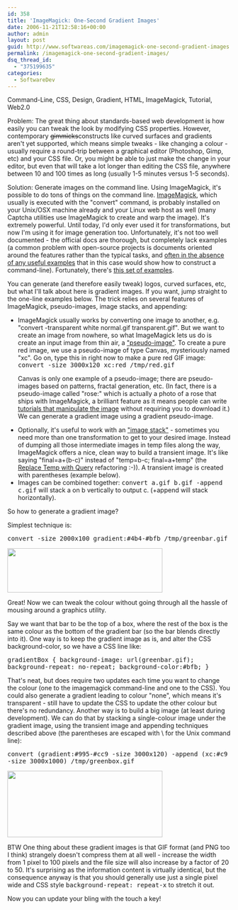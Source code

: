 ```yaml
---
id: 358
title: 'ImageMagick: One-Second Gradient Images'
date: 2006-11-21T12:58:16+00:00
author: admin
layout: post
guid: http://www.softwareas.com/imagemagick-one-second-gradient-images
permalink: /imagemagick-one-second-gradient-images/
dsq_thread_id:
  - "375199635"
categories:
  - SoftwareDev
---
```

<tags>Command-Line, CSS, Design, Gradient, HTML, ImageMagick, Tutorial, Web2.0</tags>

Problem: The great thing about standards-based web development is how easily you can tweak the look by modifying CSS properties. However, contemporary <del>gimmicks</del>constructs like curved surfaces and gradients aren't yet supported, which means simple tweaks - like changing a colour - usually require a round-trip between a graphical editor (Photoshop, Gimp, etc) and your CSS file. Or, you might be able to just make the change in your editor, but even that will take a lot longer than editing the CSS file, anywhere between 10 and 100 times as long (usually 1-5 minutes versus 1-5 seconds).

Solution: Generate images on the command line. Using ImageMagick, it's possible to do tons of things on the command line. <a href="http://imagemagick.sourceforge.net">ImageMagick</a>, which usually is executed with the "convert" command, is probably installed on your Unix/OSX machine already and your Linux web host as well (many Captcha utilities use ImageMagick to create and warp the image). It's extremely powerful. Until today, I'd only ever used it for transformations, but now I'm using it for image generation too. Unfortunately, it's not too well documented - the official docs are thorough, but completely lack examples (a common problem with open-source projects is documents oriented around the features rather than the typical tasks, and <a href="http://softwareas.com/documentation-needs-examples-duh/">often in the absence of any useful examples</a> that in this case would show how to construct a command-line). Fortunately, there's <a href="http://www.cit.gu.edu.au/~anthony/graphics/imagick6/">this set of examples</a>.

You can generate (and therefore easily tweak) logos, curved surfaces, etc, but what I'll talk about here is gradient images. If you want, jump straight to the one-line examples below. The trick relies on several features of ImageMagick, pseudo-images, image stacks, and appending:

<ul>
<li>ImageMagick usually works by converting one image to another, e.g. "convert -transparent white normal.gif transparent.gif". But we want to create an image from nowhere, so what ImageMagick lets us do is create an input image from thin air, a <a href="http://imagemagick.sourceforge.net/http/www/formats.html">"pseudo-image"</a>. To create a pure red image, we use a pseudo-image of type Canvas, mysteriously named "xc". Go on, type this in right now to make a pure red GIF image:<br/>
<tt>convert -size 3000x120 xc:red /tmp/red.gif</tt>
</p>
<p>
Canvas is only one example of a pseudo-image; there are pseudo-images based on patterns, fractal generation, etc. (In fact, there is a pseudo-image called "rose:" which is actually a photo of a rose that ships with ImageMagick, a brilliant feature as it means people can write <a href="http://www.cit.gu.edu.au/~anthony/graphics/imagick6/mosaics/">tutorials that manipulate the image</a> without requiring you to download it.) We can generate a gradient image using a gradient pseudo-image.
</p>
</li>
<li>Optionally, it's useful to work with an <a href="http://www.imagemagick.org/script/command-line-processing.php">"image stack"</a> - sometimes you need more than one transformation to get to your desired image. Instead of dumping all those intermediate images in temp files along the way, ImageMagick offers a nice, clean way to build a transient image. It's like saying "final=a+(b-c)" instead of "temp=b-c; final=a+temp" (the <a href="http://www.refactoring.com/catalog/replaceTempWithQuery.html">Replace Temp with Query</a> refactoring :-)). A transient image is created with parentheses (example below).
</li>
<li>Images can be combined together: <tt>convert a.gif b.gif -append c.gif</tt> will stack a on b vertically to output c. (+append will stack horizontally).</li>
</ul>

So how to generate a gradient image?

Simplest technique is:

<tt>convert -size 2000x100 gradient:#4b4-#bfb /tmp/greenbar.gif</tt>

<img src="http://img226.imageshack.us/img226/5227/greenbarng2.gif" width="350" height="100">

Great! Now we can tweak the colour without going through all the hassle of mousing around a graphics utility.

Say we want that bar to be the top of a box, where the rest of the box is the same colour as the bottom of the gradient bar (so the bar blends directly into it). One way is to keep the gradient image as is, and alter the CSS background-color, so we have a CSS line like:

<tt>gradientBox { background-image: url(greenbar.gif); background-repeat: no-repeat; background-color:#bfb; }</tt>

That's neat, but does require two updates each time you want to change the colour (one to the imagemagick command-line and one to the CSS). You could also generate a gradient leading to colour "none", which means it's transparent - still have to update the CSS to update the other colour but there's no redundancy. Another way is to build a big image (at least during development). We can do that by stacking a single-colour image under the gradient image, using the transient image and appending techniques described above (the parentheses are escaped with \ for the Unix command line):

<tt>convert \(gradient:#995-#cc9 -size 3000x120\) -append \(xc:#c9 -size 3000x1000\) /tmp/greenbox.gif</tt>

<img src="http://img226.imageshack.us/img226/2442/greenboxqg8.gif" width="350" height="150">

BTW One thing about these gradient images is that GIF format (and PNG too I think) strangely doesn't compress them at all well - increase the width from 1 pixel to 100 pixels and the file size will also increase by a factor of 20 to 50. It's surprising as the information content is virtually identical, but the consequence anyway is that you should generally use just a single pixel wide and CSS style <tt>background-repeat: repeat-x</tt> to stretch it out.

Now you can update your bling with the touch a key!